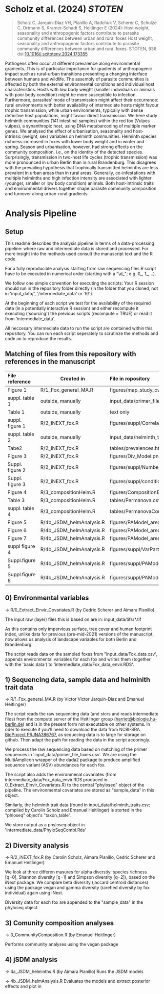 # Scholz et al. (2024) *STOTEN*

>Scholz C, Jarquín-Díaz VH, Planillo A, Radchuk V, Scherer C, Schulze C, Ortmann S, Kramer-Schadt S, Heitlinger E (2024): Host weight, seasonality and anthropogenic factors contribute to parasite community differences between urban and rural foxes Host weight, seasonality and anthropogenic factors contribute to parasite community differences between urban and rural foxes. STOTEN, 936. doi:[10.1016/j.scitotenv.2024.173355](https://doi.org/10.1016/j.scitotenv.2024.173355)

Pathogens often occur at different prevalence along environmental gradients. This is of particular importance for gradients of anthropogenic impact such as rural-urban transitions presenting a changing interface between humans and wildlife. The assembly of parasite communities is affected by both the external environmental conditions and individual host characteristics. Hosts with low body weight (smaller individuals or animals with poor body condition) might be more susceptible to infection. Furthermore, parasites' mode of transmission might affect their occurrence: rural environments with better availability of intermediate hosts might favour trophic transmission, while urban environments, typically with dense definitive host populations, might favour direct transmission. We here study helminth communities (141 intestinal samples) within the red fox (Vulpes vulpes), a synanthropic host, using DNA metabarcoding of multiple marker genes. We analysed the effect of urbanisation, seasonality and host-intrinsic (weight, sex) variables on helminth communities. Helminth species richness increased in foxes with lower body weight and in winter and spring. Season and urbanisation, however, had strong effects on the community composition, i.e., on the identity of the detected species. Surprisingly, transmission in two-host life cycles (trophic transmission) was more pronounced in urban Berlin than in rural Brandenburg. This disagrees with the prevailing hypothesis that trophically transmitted helminths are less prevalent in urban areas than in rural areas. Generally, co-infestations with multiple helminths and high infection intensity are associated with lighter (younger, smaller or low body condition) animals. Both host-intrinsic traits and environmental drivers together shape parasite community composition and turnover along urban-rural gradients.

# Analysis Pipeline

## Setup 

This readme describes the analysis pipeline in terms of a
data-processing pipeline: where raw and intermediate data is stored
and processed. For more insight into the methods used consult the
manuscript text and the R code. 

For a fully reproducible analysis starting from raw sequencing files R
script have to be executed in numerical order (starting with a "\\d_";
e.g. 0_, 1_, ..).

We follow one simple convention for executing the scripts: Your R
session should run in the repository folder directly (in the folder
that you cloned, not in 'input_data/', '/intermediate_data' or 'R/').

At the beginning of each script we test for the availability of the
required data (in a potentially interactive R session) and either
recompute it executing ('sourcing') the previous scripts (recompute =
TRUE) or read it from 'intermediate_data'. 

All neccesary intermediate data to run the script are contained within
this repository. You can run each script seperately to scrutinze the
methods and code an to reproduce the results. 

## Matching of files from this repository with references in the manuscript

| File reference  | Created in                      | File in ropository                               |
|:----------------|---------------------------------|:-------------------------------------------------|
| Figure 1        | R/1_Fox_general_MA.R            | figures/map_study_overview_multi.png             |
| suppl. table 1  | outside, manually               | input_data/primer_file_foxes.csv                 |
| Table 1         | outside, manually               | text only                                        |
| suppl. figure 1 | R/2_iNEXT_fox.R                 | figures/suppl/CorrelatPedictors.png              |
| suppl. table 2  | outside, manually               | input_data/helminth_traits.csv                   |
| Tabe2           | R/2_iNEXT_fox.R                 | tables/prevalences.html                          |
| Figure 3        | R/2_iNEXT_fox.R                 | figures/Div_Model.png                            |
| Suppl. figure 2 | R/2_iNEXT_fox.R                 | figures/suppl/NumberSeqVar.png                   |
| Suppl. figure 3 | R/2_iNEXT_fox.R                 | figures/suppl/conditionVar.png                   |
| Figure 4        | R/3_compositionHelm.R           | figures/CompositionEnvHelm.png                   |
| Table 3         | R/3_compositionHelm.R           | tables/Permanova.csv                             |
| suppl. table 4  | R/3_compositionHelm.R           | tables/PermanovaConti.csv                        |
| Figure 5        | R/4b_JSDM_helmAnalysis.R        | figures/PAModel_area_varpart.png                 |
| Figure 6        | R/4b_JSDM_helmAnalysis.R        | figures/PAModel_area_BetaCoefs.png               |
| Figure 7        | R/4b_JSDM_helmAnalysis.R        | figures/PAModel_area_GammaCoefs_traits.png       |
| suppl figure 4  | R/4b_JSDM_helmAnalysis.R        | figures/suppl/VarPart_PAModel_grad.png           |
| Suppl.figure 5  | R/4b_JSDM_helmAnalysis.R        | figures/suppl/PAModel_grad_BetaCoefs.png         |
| Suppl.figure 6  | R/4b_JSDM_helmAnalysis.R        | figures/suppl/PAModel_grad_GammaCoefs_traits.png |


## 0) Environmental variables

-> R/0_Extract_Einvir_Covariates.R (by Cedric Scherer and Aimara Planillo)
 
The input raw (layer) files this is based on are in:
input_data/tifs/*.tif

As this contains only impervious surface, tree cover and human
footprint index, unlike data for previous (pre-mid-2021) versions of
the manuscript, now allows us analysis of landscape variables for both
Berlin and Brandenburg.

The script reads data on the sampled foxes from
"input_data/Fox_data.csv', appends environmental variables for each
fox and writes them (together with the 'basic data') to
'intermediate_data/Fox_data_envir.RDS'.

 
## 1) Sequencing data, sample data and helminith trait data

-> R/1_Fox_general_MA.R (by Victor Victor Jarquin-Diaz and Emanuel Heitlinger)

The script reads the raw sequencing data (and stors and reads
intermediate files) from the compute server of the Heitlinger group
(harriet@biologie.hu-berlin.de) and is in the present form not
executable on other systems. In oder to execute it you'll need to
download the data from NCBI-SRA [BioProject
PRJNA386767](https://www.ncbi.nlm.nih.gov/sra/PRJNA386767), as
sequecing data is to large for storage on github. Then adapt the path
for reading the data in the script accoringly.

We process the raw sequencing data based on matching of the primer
sequences in 'input_data/primer_file_foxes.csv'. We are using the
MultiAmplicon wrapper of the dada2 package to produce amplified
sequence variant (ASV) abundances for each fox.

The script also adds the environmenal covariates (from
intermediate_data/Fox_data_envir.RDS produced in
0_Extract_Einvir_Covariates.R) to the central "phyloseq" object of the
pipeline. The environmental covariates are stored as "sample_data" in
this object.

Similarly, the helminth trait data (found in
input_data/helminth_traits.csv; compiled by Carolin Scholz and Emanuel
Heitlinger) is storted in the "phloseq" object's "taxon_table". 
 
We store output as a phyloseq object in
'intermediate_data/PhyloSeqCombi.Rds'

## 2) Diversity analysis


-> R/2_iNEXT_fox.R (by Carolin Scholz, Aimara Planillo, Cedric Scherer
and Emanuel Heitlinger)

We look at three differen masures for alpha diverstiy: species
richness [q=0], Shannon diversity [q=1] and Simpson diversity [q=2]),
based on the iNext package. We compare beta diversity (jaccard
centroid distances) using the package vegan and gamma diversity
(rarefied diversity by fox individual) again using iNext.

Diversity data for each fox are appended to the "sample_data" in the
phyloseq object.

## 3) Comunity composition analyses

-> 3_CommunityComposition.R (by Emanuel Heitlinger)

Performs community analyses using the vegan package


## 4) jSDM analysis 


-> 4a_JSDM_helminths.R (by Aimara Planillo)
Runs the JSDM models 

-> 4b_JSDM_helmAnalysis.R
Evaluates the models and extract posterior effects and plot in 

 
